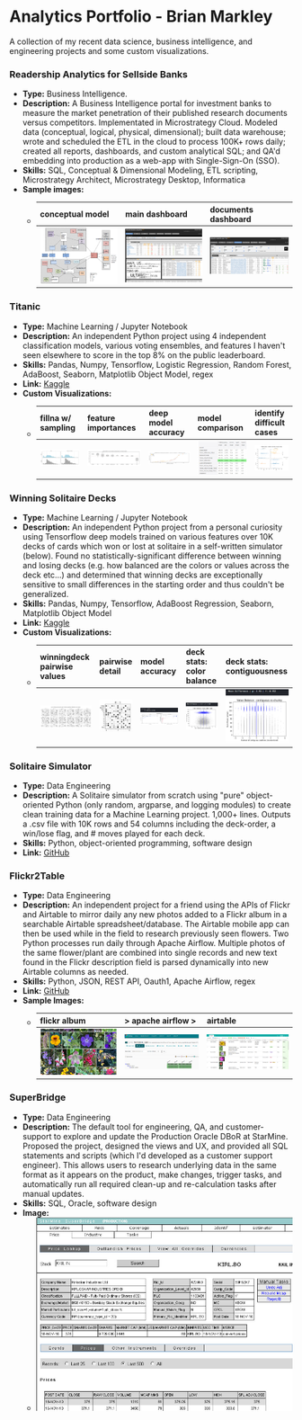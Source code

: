 # Analytics Portfolio - Brian Markley
A collection of my recent data science, business intelligence, and engineering projects and some custom visualizations. 

### Readership Analytics for Sellside Banks 
  - **Type:** Business Intelligence.
  - **Description:** A Business Intelligence portal for investment banks to measure the market penetration of their published research documents versus competitors. Implementated in Microstrategy Cloud. Modeled data (conceptual, logical, physical, dimensional); built data warehouse; wrote and scheduled the ETL in the cloud to process 100K+ rows daily; created all reports, dashboards, and custom analytical SQL; and QA'd embedding into production as a web-app with Single-Sign-On (SSO). 
  - **Skills:** SQL, Conceptual & Dimensional Modeling, ETL scripting, Microstrategy Architect, Microstrategy Desktop, Informatica
  - **Sample images:**
    - conceptual model | main dashboard | documents dashboard 
      -------|------|--------
      ![RBA - conceptual model](README_rba_conceptual-model.jpg?raw=true "Visio") | ![RBA - main dashboard](README_rba_main-anonymized.jpg?raw=true "BI Dashboard") | ![RBA - documents dashboard](README_rba_documents-anonymized.jpg?raw=true "BI Dashboard")

### Titanic
  - **Type:** Machine Learning / Jupyter Notebook
  - **Description:** An independent Python project using 4 independent classification models, various voting ensembles, and features I haven't seen elsewhere to score in the top 8% on the public leaderboard.
  - **Skills:** Pandas, Numpy, Tensorflow, Logistic Regression, Random Forest, AdaBoost, Seaborn, Matplotlib Object Model, regex
  - **Link:** [Kaggle](https://www.kaggle.com/countingpigeons/titanic-survival-cross-validated-voting-ensembles)
  - **Custom Visualizations:**
    - fillna w/ sampling | feature importances | deep model accuracy | model comparison | identify difficult cases
      ------------|------|--------|--------|------------
      ![Titanic - fill null ages with random sampling](README_titanic_fill-null-ages.jpg?raw=true "Histogram") | ![Titanic - feature importances](README_titanic_scikit-feature-importances.jpg?raw=true "BoxPlots") | ![Titanic - deep model accuracy](README_titanic_deep-model-accuracy-detail.jpg?raw=true "MixedChart") | ![Titanic - model comparison](README_titanic_model-comparisons-over-10-folds.jpg?raw=true "FormattedTable") | ![Titanic - investigate model failures](README_titanic_investigate-model-failures.jpg?raw=true "FacetGrid")

### Winning Solitaire Decks
  - **Type:** Machine Learning / Jupyter Notebook
  - **Description:** An independent Python project from a personal curiosity using Tensorflow deep models trained on various features over 10K decks of cards which won or lost at solitaire in a self-written simulator (below). Found no statistically-significant difference between winning and losing decks (e.g. how balanced are the colors or values across the deck etc...) and determined that winning decks are exceptionally sensitive to small differences in the starting order and thus couldn't be generalized.
  - **Skills:** Pandas, Numpy, Tensorflow, AdaBoost Regression, Seaborn, Matplotlib Object Model
  - **Link:** [Kaggle](https://www.kaggle.com/countingpigeons/predicting-winning-solitaire-decks)
  - **Custom Visualizations:**
    - winningdeck pairwise values | pairwise detail | model accuracy | deck stats: color balance | deck stats: contiguousness
      ------------|------|--------|--------|------------
      ![Solitaire - pairwise locations - multi](README_solitaire_pairwise_card_values_multi.jpg?raw=true "ScatterGrid") | ![Solitaire - pairwise locations - single](README_solitaire_pairwise_card_values_single.jpg?raw=true "Scatter") | ![Solitaire - Model accuracy - added noisy explanatory](README_solitaire_model-accuracy-w-noisified-num-moves.jpg?raw=true "MixedChart") | ![Solitaire - stats - color balance](README_solitaire_stats-color-balance.jpg?raw=true "Scatter") | ![Solitaire - stats - contiguous vs chunky](README_solitaire_stats-contiguous-vs-chunky.jpg?raw=true "Scatter")

### Solitaire Simulator
  - **Type:** Data Engineering
  - **Description:** A Solitaire simulator from scratch using "pure" object-oriented Python (only random, argparse, and logging modules) to create clean training data for a Machine Learning project. 1,000+ lines. Outputs a .csv file with 10K rows and 54 columns including the deck-order, a win/lose flag, and # moves played for each deck. 
  - **Skills:** Python, object-oriented programming, software design
  - **Link:** [GitHub](https://github.com/countingpigeons/winningdeck/blob/master/winning_deck.py)

### Flickr2Table
  - **Type:** Data Engineering
  - **Description:** An independent project for a friend using the APIs of Flickr and Airtable to mirror daily any new photos added to a Flickr album in a searchable Airtable spreadsheet/database. The Airtable mobile app can then be used while in the field to research previously seen flowers. Two Python processes run daily through Apache Airflow. Multiple photos of the same flower/plant are combined into single records and new text found in the Flickr description field is parsed dynamically into new Airtable columns as needed.
  - **Skills:** Python, JSON, REST API, Oauth1, Apache Airflow, regex
  - **Link:** [GitHub](https://github.com/countingpigeons/flickr2table)
  - **Sample Images:**
    - flickr album | > apache airflow > | airtable       
      --------|------|--------
      ![Flickr2Table - flickr album](README_flickr2table_flickr-album-view.png?raw=true "Photo") | ![Flickr2Table - apache airflow](README_flickr2table_airflow-tree-view.png?raw=true "Photo") | ![Flickr2Table - airtable](README_flickr2table_airtable-filtered.png?raw=true "Photo")

### SuperBridge
  - **Type:** Data Engineering
  - **Description:** The default tool for engineering, QA, and customer-support to explore and update the Production Oracle DBoR at StarMine. Proposed the project, designed the views and UX, and provided all SQL statements and scripts (which I'd developed as a customer support engineer). This allows users to research underlying data in the same format as it appears on the product, make changes, trigger tasks, and automatically run all required clean-up and re-calculation tasks after manual updates.
  - **Skills:** SQL, Oracle, software design
  - **Image:**
    - ![SuperBridge](README_superbridge.jpg?raw=true "Photo") 
      
